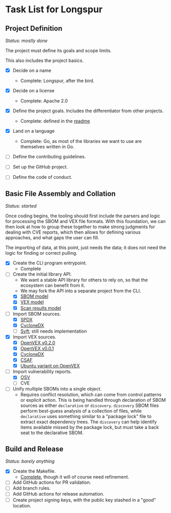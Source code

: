 # Task List for Longspur

## Project Definition

*Status: mostly done*

The project must define its goals and scope limits.

This also includes the project basics.

- [x] Decide on a name
    - Complete: Longspur, after the bird.
- [x] Decide on a license
    - Complete: Apache 2.0
- [x] Define the project goals.  Includes the differentiator from other projects.
    - Complete: defined in the [readme](README.md)
- [x] Land on a language
    - Complete: Go, as most of the libraries we want to use are themselves written in Go.
- [ ] Define the contributing guidelines.
- [ ] Set up the GitHub project.
- [ ] Define the code of conduct.


## Basic File Assembly and Collation

*Status: started*

Once coding begins, the tooling should first include the parsers and logic for processing the SBOM and VEX file formats.  With this foundation, we can then look at how to group these together to make strong judgments for dealing with CVE reports, which then allows for defining various approaches, and what gaps the user can fill.

The importing of data, at this point, just needs the data; it does not need the logic for finding or correct pulling.


- [x] Create the CLI program entrypoint.
    - Complete
- [ ] Create the initial library API.
    - We want a stable API library for others to rely on, so that the ecosystem can benefit from it.
    - We may fork the API into a separate project from the CLI.
    - [x] [SBOM model](pkg/sbom/sbom_model/model.go)
    - [x] [VEX model](pkg/vex/vex_model/model.go)
    - [x] [Scan results model](pkg/scan/scan_model/results.go)
- [ ] Import SBOM sources.
    - [x] [SPDX](pkg/sbom/spdx/decode.go)
    - [x] [CycloneDX](pkg/sbom/cdx/decode.go)
    - [ ] [Syft](pkg/sbom/syft/decode.go); still needs implementation
- [x] Import VEX sources.
    - [x] [OpenVEX v0.2.0](pkg/vex/openvex/decode.go)
    - [x] [OpenVEX v0.0.1](pkg/vex/openvex/decode_v001.go)
    - [x] [CycloneDX](pkg/vex/cdx/decode.go)
    - [x] [CSAF](pkg/vex/csaf/decode.go)
    - [x] [Ubuntu variant on OpenVEX](pkg/vex/ubuntu/decode.go)
- [ ] Import vulnerability reports.
    - [x] [OSV](pkg/scan/osv/scanner.go)
    - [ ] CVE
- [ ] Unify multiple SBOMs into a single object.
    - Requires conflict resolution, which can come from control patterns or explicit action.  This is being handled through declaration of SBOM sources as either `declarative` or `discovery`.  `discovery` SBOM files perform best-guess analysis of a collection of files, while `declarative` uses something similar to a "package lock" file to extract exact dependency trees.  The `discovery` can help identify items available missed by the package lock, but must take a back seat to the declarative SBOM.


## Build and Release

*Status: barely anything*

- [x] Create the Makefile.
    - [Complete](Makefile), though it will of course need refinement.
- [ ] Add GitHub actions for PR validation.
- [ ] Add branch rules.
- [ ] Add GitHub actions for release automation.
- [ ] Create project signing keys, with the public key stashed in a "good" location.
